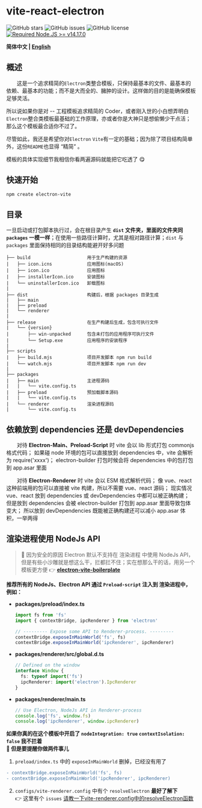 # vite-react-electron

![GitHub stars](https://img.shields.io/github/stars/caoxiemeihao/vite-react-electron?color=fa6470&style=flat)
![GitHub issues](https://img.shields.io/github/issues/caoxiemeihao/vite-react-electron?color=d8b22d&style=flat)
![GitHub license](https://img.shields.io/github/license/caoxiemeihao/vite-react-electron?style=flat)
[![Required Node.JS >= v14.17.0](https://img.shields.io/static/v1?label=node&message=%3E=14.17.0&logo=node.js&color=3f893e&style=flat)](https://nodejs.org/about/releases)

**简体中文 | [English](README.en.md)**

## 概述

&emsp;&emsp;这是一个追求精简的`Electron`类整合模板，只保持最基本的文件、最基本的依赖、最基本的功能；而不是大而全的、臃肿的设计。这样做的目的是能确保模板足够灵活。

所以说如果你是对 -- 工程模板追求精简的 Coder，或者刚入世的小白想弄明白`Electron`整合类模板最基础的工作原理，亦或者你是大神只是想偷懒少干点活；那么这个模板最合适你不过了。

尽管如此，我还是希望你对`Electron` `Vite`有一定的基础；因为除了项目结构简单外，这份`README`也显得 “精简” 。

模板的具体实现细节我相信你看两遍源码就能把它吃透了 😋

## 快速开始

```sh
npm create electron-vite
```

<!--
clone 该仓库

```sh
# clone the project
git clone https://github.com/caoxiemeihao/vite-react-electron.git

# enter the project directory
cd vite-react-electron

# install dependency
npm install

# develop
npm run dev
```
-->

## 目录

一旦启动或打包脚本执行过，会在根目录产生 **`dist` 文件夹，里面的文件夹同 `packages` 一模一样**；在使用一些路径计算时，尤其是相对路径计算；`dist` 与 `packages` 里面保持相同的目录结构能避开好多问题

```tree
├── build                     用于生产构建的资源
|   ├── icon.icns             应用图标(macOS)
|   ├── icon.ico              应用图标
|   ├── installerIcon.ico     安装图标
|   └── uninstallerIcon.ico   卸载图标
|
├── dist                      构建后，根据 packages 目录生成
|   ├── main
|   ├── preload
|   └── renderer
|
├── release                   在生产构建后生成，包含可执行文件
|   └── {version}
|       ├── win-unpacked      包含未打包的应用程序可执行文件
|       └── Setup.exe         应用程序的安装程序
|
├── scripts
|   ├── build.mjs             项目开发脚本 npm run build
|   └── watch.mjs             项目开发脚本 npm run dev
|
├── packages
|   ├── main                  主进程源码
|   |   └── vite.config.ts
|   ├── preload               预加载脚本源码
|   |   └── vite.config.ts
|   └── renderer              渲染进程源码
|       └── vite.config.ts
```

## 依赖放到 dependencies 还是 devDependencies

&emsp;&emsp;对待 **Electron-Main、Preload-Script** 时 vite 会以 lib 形式打包 commonjs 格式代码；
如果碰 node 环境的包可以直接放到 dependencies 中，vite 会解析为 require('xxxx')；
electron-builder 打包时候会将 dependencies 中的包打包到 app.asar 里面

&emsp;&emsp;对待 **Electron-Renderer** 时 vite 会以 ESM 格式解析代码；
像 vue、react 这种前端用的包可以直接被 vite 构建，所以不需要 vue、react 源码；
现实情况 vue、react 放到 dependencies 或 devDependencies 中都可以被正确构建；
但是放到 dependencies 会被 electron-builder 打包到 app.asar 里面导致包体变大；
所以放到 devDependencies 既能被正确构建还可以减小 app.asar 体积，一举两得

## 渲染进程使用 NodeJs API

> 🚧 因为安全的原因 Electron 默认不支持在 渲染进程 中使用 NodeJs API，但是有些小沙雕就是想这么干，拦都拦不住；实在想那么干的话，用另一个模板更方便 👉 **[electron-vite-boilerplate](https://github.com/caoxiemeihao/electron-vite-boilerplate)**

**推荐所有的 NodeJs、Electron API 通过 `Preload-script` 注入到 渲染进程中，例如：**

* **packages/preload/index.ts**

  ```typescript
  import fs from 'fs'
  import { contextBridge, ipcRenderer } from 'electron'

  // --------- Expose some API to Renderer-process. ---------
  contextBridge.exposeInMainWorld('fs', fs)
  contextBridge.exposeInMainWorld('ipcRenderer', ipcRenderer)
  ```

* **packages/renderer/src/global.d.ts**

  ```typescript
  // Defined on the window
  interface Window {
    fs: typeof import('fs')
    ipcRenderer: import('electron').IpcRenderer
  }
  ```

* **packages/renderer/main.ts**

  ```typescript
  // Use Electron, NodeJs API in Renderer-process
  console.log('fs', window.fs)
  console.log('ipcRenderer', window.ipcRenderer)
  ```

**如果你真的在这个模板中开启了 `nodeIntegration: true` `contextIsolation: false` 我不拦着  
🚧 但是要提醒你做两件事儿**

1. `preload/index.ts` 中的 `exposeInMainWorld` 删掉，已经没有用了

  ```diff
  - contextBridge.exposeInMainWorld('fs', fs)
  - contextBridge.exposeInMainWorld('ipcRenderer', ipcRenderer)
  ```

2. `configs/vite-renderer.config` 中有个 `resolveElectron` **最好了解下**  
👉 这里有个 `issues` [请教一下vite-renderer.config中的resolveElectron函数](https://github.com/caoxiemeihao/electron-vue-vite/issues/52)

<!--
## 效果

<img width="400px" src="https://raw.githubusercontent.com/caoxiemeihao/blog/main/vite-react-electron/react-win.png" />
-->
